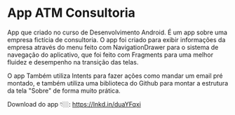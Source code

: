 
# App ATM Consultoria



App que criado no curso de Desenvolvimento Android.
É um app sobre uma empresa fictícia de consultoria.
O app foi criado para exibir informações da empresa através do menu feito com NavigationDrawer para o sistema de navegação do aplicativo, que foi feito com Fragments para uma melhor fluidez e desempenho na transição das telas.

O app Também utiliza Intents para fazer ações como mandar um email pré montado, e também utiliza uma biblioteca do Github para montar a estrutura da tela "Sobre" de forma muito prática.

Download do app 👇🏼:
https://lnkd.in/duaYFqxi
